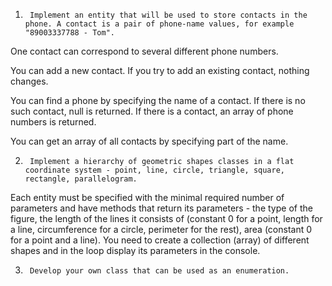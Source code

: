 
1.      Implement an entity that will be used to store contacts in the phone. A contact is a pair of phone-name values, for example "89003337788 - Tom".

One contact can correspond to several different phone numbers.

You can add a new contact. If you try to add an existing contact, nothing changes.

You can find a phone by specifying the name of a contact. If there is no such contact, null is returned. If there is a contact, an array of phone numbers is returned.

You can get an array of all contacts by specifying part of the name.



2.      Implement a hierarchy of geometric shapes classes in a flat coordinate system - point, line, circle, triangle, square, rectangle, parallelogram.

Each entity must be specified with the minimal required number of parameters and have methods that return its parameters - the type of the figure, the length of the lines it consists of (constant 0 for a point, length for a line, circumference for a circle, perimeter for the rest), area (constant 0 for a point and a line). You need to create a collection (array) of different shapes and in the loop display its parameters in the console.



3.      Develop your own class that can be used as an enumeration.
